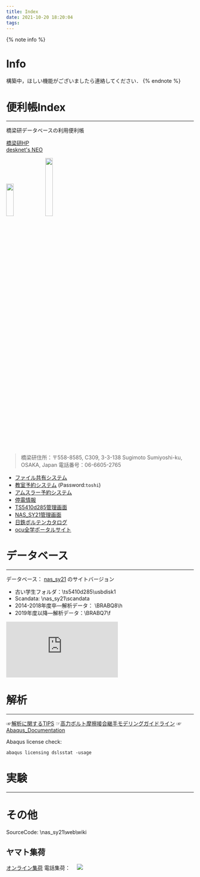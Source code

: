 ```yaml
---
title: Index
date: 2021-10-20 18:20:04
tags: 
---
```


{% note info %} 
# Info
<i class="fas fa-cog fa-spin"></i> 構築中，ほしい機能がございましたら連絡してください．
{% endnote %}

# 便利帳Index
---
橋梁研データベースの利用便利帳

<i class="fas fa-home" style="color: #339af0;"></i> [橋梁研HP](http://brdg.civil.eng.osaka-cu.ac.jp/index.html)  
<i class="fas fa-dove" style="color: #057bce;"></i>[desknet's NEO](https://bridge-ocu.dn-cloud.com/cgi-bin/dneo/dneo.cgi?cmd=schindex#cmd=schmonth&date=20211104&id=7)  

[<img style="margin: auto;" src="https://img.shields.io/badge/In-%E7%A0%94%E7%A9%B6%E5%AE%A4%E5%85%A5%E5%AE%A4-blue?logo=CoffeeScript" width=20% height=15% >](http://ocu.jp/s/GIjPszuU) 
[<img style="margin: auto;" src="https://img.shields.io/badge/Out-%E7%A0%94%E7%A9%B6%E5%AE%A4%E9%80%80%E5%AE%A4-red?logo=Datadog" width=20% height=20% >](http://ocu.jp/l/LTR0007)

> 橋梁研住所：〒558-8585, C309, 3-3-138 Sugimoto Sumiyoshi-ku, OSAKA, Japan
電話番号：06-6605-2765

<!-- <button type="button">Click Me!</button> -->
- <i class="far fa-folder-open"></i> [ファイル共有システム](http://brdg.civil.eng.osaka-cu.ac.jp/filePublisher/login.php)
- <i class="fas fa-school"></i> [教室予約システム](https://www.r326.com/b/main.aspx?g=rMSqVK3523reGnQ80)  (Password:`toshi`)
- <i class="fas fa-cog"></i> [アムスラー予約システム](https://www.r326.com/b/main.aspx?g=8YB015ird1oUonNH1)
- <i class="fas fa-plug"></i> [停電情報](http://ann.cii.osaka-cu.ac.jp/announce/announce.html)
- <i class="fas fa-server"></i> [TS5410d285管理画面](http://10.108.51.9/login.html)
- <i class="fas fa-server"></i> [NAS_SY21管理画面](http://10.108.51.13:5000/)
- <i class="fas fa-hammer"></i> [日鉄ボルテンカタログ](http://www.bolten.co.jp/products/product)
- <i class="fas fa-university"></i> [ocu全学ポータルサイト](https://www.portal.osaka-cu.ac.jp/ja/)
<i class="far fa-university"></i>


# データベース
--- 

データベース：
 [nas_sy21](http://10.108.51.13:7000/) のサイトバージョン
- 古い学生フォルダ：\\ts5410d285\usbdisk1
- Scandata: \\nas_sy21\scandata
- 2014-2018年度卒―解析データ： \\BRABQ8\h
- 2019年度以降―解析データ：\\BRABQ7\f

<embed id="embed" src="https://cdn.jsdelivr.net/gh/ChenYu-K/bridgewiki@master/pic/filemap.svg" type="image/svg+xml">

# 解析
---

☞[解析に関するTIPS](/2021/10/30/abaqus-tips/)
☞[高力ボルト摩擦接合継手モデリングガイドライン](https://cdn.jsdelivr.net/gh/ChenYu-K/brwiki@master/source/doc/BMR_V1.pdf)
☞[Abaqus_Documentation](https://help.3ds.com/2020/English/DSSIMULIA_Established/SIMULIA_Established_FrontmatterMap/sim-r-DSDocAbaqus.htm?ContextScope=all)

Abaqus license check: 
```txt
abaqus licensing dslsstat -usage
```

# 実験
---


# その他
SourceCode: \\nas_sy21\web\wiki
## ヤマト集荷

[オンライン集荷](https://shuka.kuronekoyamato.co.jp/shuka_req/TopAction_doInit.action?portal=top&ref=portal_A1c%3D)
電話集荷：　
![](https://cdn.jsdelivr.net/gh/ChenYu-K/bridgewiki@master/pic/yamato.png)